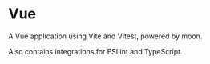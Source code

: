 # Vue

A Vue application using Vite and Vitest, powered by moon.

Also contains integrations for ESLint and TypeScript.
